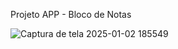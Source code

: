 Projeto APP - Bloco de Notas

![Captura de tela 2025-01-02 185549](https://github.com/user-attachments/assets/73568307-a919-4cdc-b2c6-81f33a292c03)

